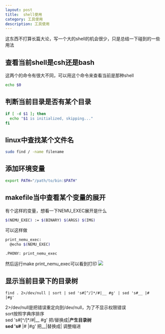 ```yaml
---
layout: post
title:  shell使用
category: 工具使用 
description: 工具使用
---
```

这东西不打算长篇大论，写一个大的shell的机会很少，只是总结一下碰到的一些用法

<!--description-->
## 查看当前shell是csh还是bash
这两个的命令有很大不同，可以用这个命令来查看当前是那种shell
```sh
echo $0
```

## 判断当前目录是否有某个目录
```sh
if [ -d $1 ]; then 
  echo "$1 is initialized, skipping..."
fi
```

## linux中查找某个文件名
```sh
sudo find / -name filename
```

## 添加环境变量
```sh
export PATH="/path/to/bin:$PATH"
```

## makefile当中查看某个变量的展开
有个这样的变量，想看一下NEMU_EXEC展开是什么
```sh
$(NEMU_EXEC) := $(BINARY) $(ARGS) $(IMG)
```
可以这样做
```sh
print_nemu_exec:
  @echo $(NEMU_EXEC)

.PHONY: print_nemu_exec
```
然后运行make print_nemu_exec可以看到打印
![](/assets/img/2024-02-27-17-28-09.png)

## 显示当前目录下的目录树
```shell
find . 2>/dev/null | sort | sed 's#[^/]*/#|__ #g' | sed 's#__ |#   |#g'
```
2>/dev/null是把错误重定向到/dev/null，为了不显示权限错误  
sort按照字典序排序  
sed 's#[^/]*/#|__ #g' 把/替换成|__产生目录树  
sed 's#__ |#   |#g' 把__|替换成| 调整缩进